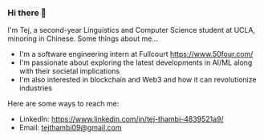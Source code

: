 ### Hi there 👋
I'm Tej, a second-year Linguistics and Computer Science student at UCLA, minoring in Chinese. Some things about me...
- I'm a software engineering intern at Fullcourt https://www.50four.com/ 
- I'm passionate about exploring the latest developments in AI/ML along with their societal implications
- I'm also interested in blockchain and Web3 and how it can revolutionize industries

Here are some ways to reach me:
- LinkedIn: https://www.linkedin.com/in/tej-thambi-4839521a9/
- Email: tejthambi09@gmail.com 

<!--
**tej-thambi/tej-thambi** is a ✨ _special_ ✨ repository because its `README.md` (this file) appears on your GitHub profile.

Here are some ideas to get you started:

- 🔭 I’m currently working on ...
- 🌱 I’m currently learning ...
- 👯 I’m looking to collaborate on ...
- 🤔 I’m looking for help with ...
- 💬 Ask me about ...
- 📫 How to reach me: ...
- 😄 Pronouns: ...
- ⚡ Fun fact: ...
-->
